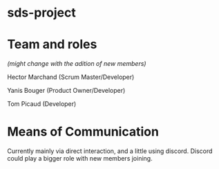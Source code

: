 # sds-project

# Team and roles
*(might change with the adition of new members)*

Hector Marchand (Scrum Master/Developer)

Yanis Bouger (Product Owner/Developer)

Tom Picaud (Developer)

# Means of Communication

Currently mainly via direct interaction, and a little using discord. Discord could play a bigger role with new members joining.
